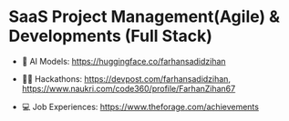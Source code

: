 # SaaS Project Management(Agile) & Developments (Full Stack)
  
- 🤖 AI Models: https://huggingface.co/farhansadidzihan
  
- 👨‍💻 Hackathons: https://devpost.com/farhansadidzihan, https://www.naukri.com/code360/profile/FarhanZihan67

- 💻 Job Experiences: https://www.theforage.com/achievements
